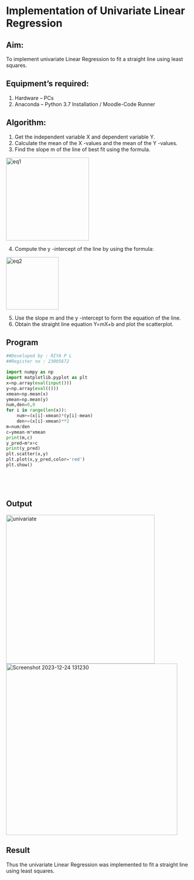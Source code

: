 # Implementation of Univariate Linear Regression
## Aim:
To implement univariate Linear Regression to fit a straight line using least squares.
## Equipment’s required:
1.	Hardware – PCs
2.	Anaconda – Python 3.7 Installation / Moodle-Code Runner
## Algorithm:
1.	Get the independent variable X and dependent variable Y.
2.	Calculate the mean of the X -values and the mean of the Y -values.
3.	Find the slope m of the line of best fit using the formula.
 <img width="226" alt="eq1" src="https://github.com/23005672/Univariate-Linear-Regression/assets/138971519/e31dc8c8-1e4a-4b4a-87d7-5076caa4581d">

4.	Compute the y -intercept of the line by using the formula:
 <img width="143" alt="eq2" src="https://github.com/23005672/Univariate-Linear-Regression/assets/138971519/1d2db998-73f8-400d-ba7a-5c3731ce48f2">
 
5.	Use the slope m and the y -intercept to form the equation of the line.
6.	Obtain the straight line equation Y=mX+b and plot the scatterplot.
## Program
```PYTHON
##Developed by : RIYA P L
##Register no : 23005672

import numpy as np
import matplotlib.pyplot as plt
x=np.array(eval(input()))
y=np.array(eval(()))
xmean=np.mean(x)
ymean=np.mean(y)
num,den=0,0
for i in range(len(x)):
    num+=(x[i]-xmean)*(y[i]-mean)
    den+=(x[i]-xmean)**2
m=num/den
c=ymean-m*xmean
print(m,c)
y_pred=m*x+c
print(y_pred)
plt.scatter(x,y)
plt.plot(x,y_pred,color='red')
plt.show()






```
## Output
<img width="405" alt="univariate" src="https://github.com/23005672/Univariate-Linear-Regression/assets/138971519/e8bd8ac3-62e8-4e5e-85d3-18186f5d4234">
<img width="467" alt="Screenshot 2023-12-24 131230" src="https://github.com/23005672/Univariate-Linear-Regression/assets/138971519/5c104e7f-4ac1-4feb-acce-0949b676917a">


## Result
Thus the univariate Linear Regression was implemented to fit a straight line using least squares.
